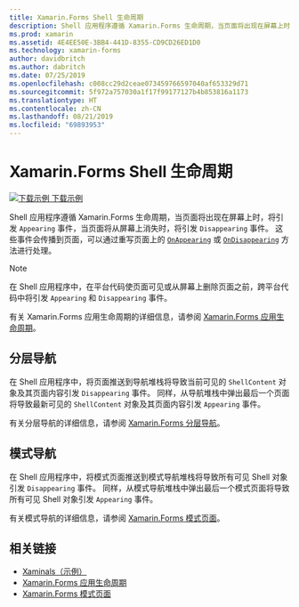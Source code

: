 ```yaml
---
title: Xamarin.Forms Shell 生命周期
description: Shell 应用程序遵循 Xamarin.Forms 生命周期，当页面将出现在屏幕上时，将引发 Appearing 事件，当页面将从屏幕上消失时，将引发 Disappearing 事件。
ms.prod: xamarin
ms.assetid: 4E4EE50E-3BB4-441D-8355-CD9CD26ED1D0
ms.technology: xamarin-forms
author: davidbritch
ms.author: dabritch
ms.date: 07/25/2019
ms.openlocfilehash: c008cc29d2ceae073459766597040af653329d71
ms.sourcegitcommit: 5f972a757030a1f17f99177127b4b853816a1173
ms.translationtype: HT
ms.contentlocale: zh-CN
ms.lasthandoff: 08/21/2019
ms.locfileid: "69893953"
---
```

# <a name="xamarinforms-shell-lifecycle"></a>Xamarin.Forms Shell 生命周期

[![下载示例](~/media/shared/download.png) 下载示例](https://github.com/xamarin/xamarin-forms-samples/tree/master/UserInterface/Xaminals/)

Shell 应用程序遵循 Xamarin.Forms 生命周期，当页面将出现在屏幕上时，将引发 `Appearing` 事件，当页面将从屏幕上消失时，将引发 `Disappearing` 事件。 这些事件会传播到页面，可以通过重写页面上的 [`OnAppearing`](xref:Xamarin.Forms.Page.OnAppearing) 或 [`OnDisappearing`](xref:Xamarin.Forms.Page.OnDisappearing) 方法进行处理。

> [!NOTE]
> 在 Shell 应用程序中，在平台代码使页面可见或从屏幕上删除页面之前，跨平台代码中将引发 `Appearing` 和 `Disappearing` 事件。

有关 Xamarin.Forms 应用生命周期的详细信息，请参阅 [Xamarin.Forms 应用生命周期](~/xamarin-forms/app-fundamentals/app-lifecycle.md)。

## <a name="hierarchical-navigation"></a>分层导航

在 Shell 应用程序中，将页面推送到导航堆栈将导致当前可见的 `ShellContent` 对象及其页面内容引发 `Disappearing` 事件。 同样，从导航堆栈中弹出最后一个页面将导致最新可见的 `ShellContent` 对象及其页面内容引发 `Appearing` 事件。

有关分层导航的详细信息，请参阅 [Xamarin.Forms 分层导航](~/xamarin-forms/app-fundamentals/navigation/hierarchical.md)。

## <a name="modal-navigation"></a>模式导航

在 Shell 应用程序中，将模式页面推送到模式导航堆栈将导致所有可见 Shell 对象引发 `Disappearing` 事件。 同样，从模式导航堆栈中弹出最后一个模式页面将导致所有可见 Shell 对象引发 `Appearing` 事件。

有关模式导航的详细信息，请参阅 [Xamarin.Forms 模式页面](~/xamarin-forms/app-fundamentals/navigation/modal.md)。

## <a name="related-links"></a>相关链接

- [Xaminals（示例）](https://github.com/xamarin/xamarin-forms-samples/tree/master/UserInterface/Xaminals/)
- [Xamarin.Forms 应用生命周期](~/xamarin-forms/app-fundamentals/app-lifecycle.md)
- [Xamarin.Forms 模式页面](~/xamarin-forms/app-fundamentals/navigation/modal.md)
